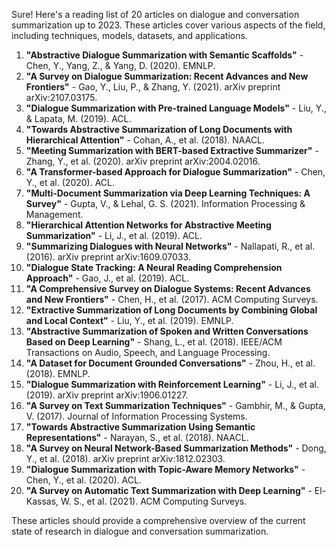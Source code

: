 Sure! Here's a reading list of 20 articles on dialogue and conversation summarization up to 2023. These articles cover various aspects of the field, including techniques, models, datasets, and applications.

1. **"Abstractive Dialogue Summarization with Semantic Scaffolds"** - Chen, Y., Yang, Z., & Yang, D. (2020). EMNLP.
2. **"A Survey on Dialogue Summarization: Recent Advances and New Frontiers"** - Gao, Y., Liu, P., & Zhang, Y. (2021). arXiv preprint arXiv:2107.03175.
3. **"Dialogue Summarization with Pre-trained Language Models"** - Liu, Y., & Lapata, M. (2019). ACL.
4. **"Towards Abstractive Summarization of Long Documents with Hierarchical Attention"** - Cohan, A., et al. (2018). NAACL.
5. **"Meeting Summarization with BERT-based Extractive Summarizer"** - Zhang, Y., et al. (2020). arXiv preprint arXiv:2004.02016.
6. **"A Transformer-based Approach for Dialogue Summarization"** - Chen, Y., et al. (2020). ACL.
7. **"Multi-Document Summarization via Deep Learning Techniques: A Survey"** - Gupta, V., & Lehal, G. S. (2021). Information Processing & Management.
8. **"Hierarchical Attention Networks for Abstractive Meeting Summarization"** - Li, J., et al. (2019). ACL.
9. **"Summarizing Dialogues with Neural Networks"** - Nallapati, R., et al. (2016). arXiv preprint arXiv:1609.07033.
10. **"Dialogue State Tracking: A Neural Reading Comprehension Approach"** - Gao, J., et al. (2019). ACL.
11. **"A Comprehensive Survey on Dialogue Systems: Recent Advances and New Frontiers"** - Chen, H., et al. (2017). ACM Computing Surveys.
12. **"Extractive Summarization of Long Documents by Combining Global and Local Context"** - Liu, Y., et al. (2019). EMNLP.
13. **"Abstractive Summarization of Spoken and Written Conversations Based on Deep Learning"** - Shang, L., et al. (2018). IEEE/ACM Transactions on Audio, Speech, and Language Processing.
14. **"A Dataset for Document Grounded Conversations"** - Zhou, H., et al. (2018). EMNLP.
15. **"Dialogue Summarization with Reinforcement Learning"** - Li, J., et al. (2019). arXiv preprint arXiv:1906.01227.
16. **"A Survey on Text Summarization Techniques"** - Gambhir, M., & Gupta, V. (2017). Journal of Information Processing Systems.
17. **"Towards Abstractive Summarization Using Semantic Representations"** - Narayan, S., et al. (2018). NAACL.
18. **"A Survey on Neural Network-Based Summarization Methods"** - Dong, Y., et al. (2018). arXiv preprint arXiv:1812.02303.
19. **"Dialogue Summarization with Topic-Aware Memory Networks"** - Chen, Y., et al. (2020). ACL.
20. **"A Survey on Automatic Text Summarization with Deep Learning"** - El-Kassas, W. S., et al. (2021). ACM Computing Surveys.

These articles should provide a comprehensive overview of the current state of research in dialogue and conversation summarization.